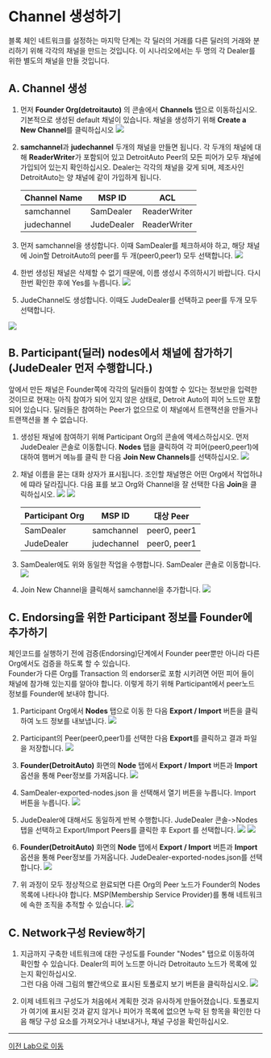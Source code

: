 #  Channel 생성하기

블록 체인 네트워크를 설정하는 마지막 단계는 각 딜러의 거래를 다른 딜러의 거래와 분리하기 위해 각각의 채널을 만드는 것입니다. 이 시나리오에서는 두 명의 각 Dealer를 위한 별도의 채널을 만들 것입니다.

## A. Channel 생성

1. 먼저 **Founder Org(detroitauto)** 의 콘솔에서 **Channels** 탭으로 이동하십시오. 기본적으로 생성된 default 채널이 있습니다. 채널을 생성하기 위해 **Create a New Channel**를 클릭하십시오
![](images/channel_main.png)

2. **samchannel**과 **judechannel** 두개의 채널을 만들면 됩니다. 각 두개의 채널에 대해 **ReaderWriter**가 포함되어 있고 DetroitAuto Peer의 모든 피어가 모두 채널에 가입되어 있는지 확인하십시오. Dealer는 각각의 채널을 갖게 되며, 제조사인 DetroitAuto는 양 채널에 같이 가입하게 됩니다.
    
    | Channel Name | MSP ID    | ACL         |
    | ------------ | --------- | ----------- |
    | samchannel   | SamDealer | ReaderWriter|
    | judechannel  | JudeDealer| ReaderWriter| 
    
1. 먼저 samchannel을 생성합니다. 이때 SamDealer를 체크하셔야 하고, 해당 채널에 Join할 DetroitAuto의 peer를 두 개(peer0,peer1) 모두 선택합니다.
    ![](images/create_newchannel.png)

3. 한번 생성된 채널은 삭제할 수 없기 때문에, 이름 생성시 주의하시기 바랍니다. 다시 한번 확인한 후에 Yes를 누릅니다.
![](images/create_newchannel2.png)

4. JudeChannel도 생성합니다. 이때도 JudeDealer를 선택하고 peer를 두개 모두 선택합니다.

![](images/create_newchannel3.png)

## B. Participant(딜러) nodes에서 채널에 참가하기 (**JudeDealer** 먼저 수행합니다.)
앞에서 만든 채널은 Founder쪽에 각각의 딜러들이 참여할 수 있다는 정보만을 입력한 것이므로 현재는 아직 참여가 되어 있지 않은 상태로, Detroit Auto의 피어 노드만 포함되어 있습니다. 딜러들은 참여하는 Peer가 없으므로 이 채널에서 트랜잭션을 만들거나 트랜잭션을 볼 수 없습니다.
    
1. 생성된 채널에 참여하기 위해 Participant Org의 콘솔에 액세스하십시오. 먼저 JudeDealer 콘솔로 이동합니다.
**Nodes** 탭을 클릭하여 각 피어(peer0,peer1)에 대하여 햄버거 메뉴를 클릭 한 다음 **Join New Channels**를 선택하십시오.
![](images/participant_node.png)

2. 채널 이름을 묻는 대화 상자가 표시됩니다. 조인할 채널명은 어떤 Org에서 작업하냐에 땨라 달라집니다. 다음 표를 보고 Org와 Channel을 잘 선택한 다음 **Join**을 클릭하십시오.
![](images/part_join_channel1.png)
![](images/part_join_channel2.png)    

    | Participant Org | MSP ID     | 대상 Peer    |
    | --------------- | ---------- | ----------- |
    | SamDealer       | samchannel | peer0, peer1 |
    | JudeDealer      | judechannel| peer0, peer1 | 


3. SamDealer에도 위와 동일한 작업을 수행합니다. SamDealer 콘솔로 이동합니다.   
![](images/part_join_channel3.png)
4. Join New Channel을 클릭해서 samchannel을 추가합니다.
![](images/part_join_channel4.png)

## C. Endorsing을 위한 Participant 정보를 Founder에 추가하기

체인코드를 실행하기 전에 검증(Endorsing)단계에서 Founder peer뿐만 아니라 다른 Org에서도 검증을 하도록 할 수 있습니다.<br>
Founder가 다른 Org를 Transaction 의 endorser로 포함 시키려면 어떤 피어 들이 채널에 참가해 있는지를 알아야 합니다. 이렇게 하기 위해 Participant에서 peer노드 정보를 Founder에 보내야 합니다.

1. Participant Org에서 **Nodes** 탭으로 이동 한 다음 **Export / Import** 버튼을 클릭하여 노드 정보를 내보냅니다.
![](images/participant_export1.png)

2. Participant의 Peer(peer0,peer1)를 선택한 다음 **Export**를 클릭하고 결과 파일을 저장합니다.
![](images/participant_export2.png)

3. **Founder(DetroitAuto)** 화면의 **Node** 탭에서 **Export / Import** 버튼과 **Import** 옵션을 통해 Peer정보를 가져옵니다.
![](images/participant_export3.png)

4. SamDealer-exported-nodes.json 을 선택해서 열기 버튼을 누릅니다. Import 버튼을 누릅니다.
![](images/participant_export4.png)

1. JudeDealer에 대해서도 동일하게 반복 수행합니다. JudeDealer 콘솔->Nodes 탭을 선택하고 Export/Import Peers를 클릭한 후 Export 를 선택합니다.
![](images/participant_export5.png)
![](images/participant_export6.png)

6. **Founder(DetroitAuto)** 화면의 **Node** 탭에서 **Export / Import** 버튼과 **Import** 옵션을 통해 Peer정보를 가져옵니다. JudeDealer-exported-nodes.json를 선택합니다.
![](images/participant_export7.png)

7. 위 과정이 모두 정상적으로 완료되면 다른 Org의 Peer 노드가 Founder의 Nodes 목록에 나타나야 합니다. MSP(Membership Service Provider)를 통해 네트워크에 속한 조직을 추적할 수 있습니다.
![](images/participant_export8.png)

## C. Network구성 Review하기
1. 지금까지 구축한 네트워크에 대한 구성도를 Founder "Nodes" 탭으로 이동하여 확인할 수 있습니다. Dealer의 피어 노드뿐 아니라 Detroitauto 노드가 목록에 있는지 확인하십시오. <br>
그런 다음 아래 그림의 빨간색으로 표시된 토폴로지 보기 버튼을 클릭하십시오.
![](images/founder_node_tree.png)

2. 이제 네트워크 구성도가 처음에서 계획한 것과 유사하게 만들어졌습니다. 토폴로지가 여기에 표시된 것과 같지 않거나 피어가 목록에 없으면 누락 된 항목을 확인한 다음 해당 구성 요소를 가져오거나 내보내거나, 채널 구성을 확인하십시오.

---
[이전 Lab으로 이동](README.md)
